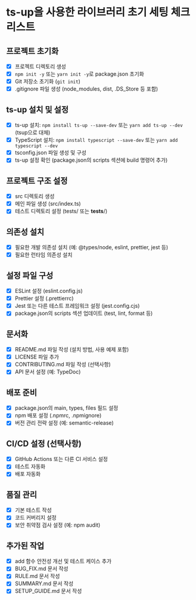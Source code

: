 # ts-up을 사용한 라이브러리 초기 세팅 체크리스트

## 프로젝트 초기화

- [x] 프로젝트 디렉토리 생성
- [x] `npm init -y` 또는 `yarn init -y`로 package.json 초기화
- [x] Git 저장소 초기화 (`git init`)
- [x] .gitignore 파일 생성 (node_modules, dist, .DS_Store 등 포함)

## ts-up 설치 및 설정

- [x] ts-up 설치: `npm install ts-up --save-dev` 또는 `yarn add ts-up --dev` (tsup으로 대체)
- [x] TypeScript 설치: `npm install typescript --save-dev` 또는 `yarn add typescript --dev`
- [x] tsconfig.json 파일 생성 및 구성
- [x] ts-up 설정 확인 (package.json의 scripts 섹션에 build 명령어 추가)

## 프로젝트 구조 설정

- [x] src 디렉토리 생성
- [x] 메인 파일 생성 (src/index.ts)
- [x] 테스트 디렉토리 설정 (tests/ 또는 **tests**/)

## 의존성 설치

- [x] 필요한 개발 의존성 설치 (예: @types/node, eslint, prettier, jest 등)
- [x] 필요한 런타임 의존성 설치

## 설정 파일 구성

- [x] ESLint 설정 (eslint.config.js)
- [x] Prettier 설정 (.prettierrc)
- [x] Jest 또는 다른 테스트 프레임워크 설정 (jest.config.cjs)
- [x] package.json의 scripts 섹션 업데이트 (test, lint, format 등)

## 문서화

- [x] README.md 파일 작성 (설치 방법, 사용 예제 포함)
- [x] LICENSE 파일 추가
- [x] CONTRIBUTING.md 파일 작성 (선택사항)
- [x] API 문서 설정 (예: TypeDoc)

## 배포 준비

- [x] package.json의 main, types, files 필드 설정
- [x] npm 배포 설정 (.npmrc, .npmignore)
- [x] 버전 관리 전략 설정 (예: semantic-release)

## CI/CD 설정 (선택사항)

- [x] GitHub Actions 또는 다른 CI 서비스 설정
- [x] 테스트 자동화
- [x] 배포 자동화

## 품질 관리

- [x] 기본 테스트 작성
- [x] 코드 커버리지 설정
- [x] 보안 취약점 검사 설정 (예: npm audit)

## 추가된 작업

- [x] add 함수 안전성 개선 및 테스트 케이스 추가
- [x] BUG_FIX.md 문서 작성
- [x] RULE.md 문서 작성
- [x] SUMMARY.md 문서 작성
- [x] SETUP_GUIDE.md 문서 작성
